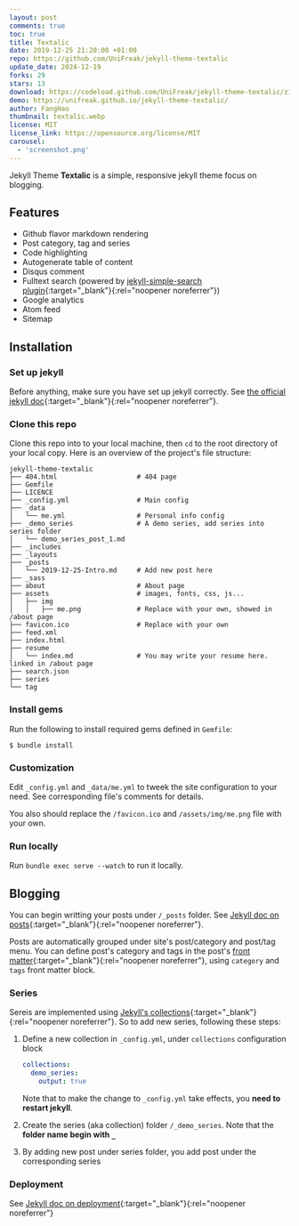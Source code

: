 ```yaml
---
layout: post
comments: true
toc: true
title: Textalic
date: 2019-12-25 21:20:00 +01:00
repo: https://github.com/UniFreak/jekyll-theme-textalic
update_date: 2024-12-19
forks: 29
stars: 13
download: https://codeload.github.com/UniFreak/jekyll-theme-textalic/zip/master
demo: https://unifreak.github.io/jekyll-theme-textalic/
author: FangHao
thumbnail: textalic.webp
license: MIT
license_link: https://opensource.org/license/MIT
carousel:
  - 'screenshot.png'
---
```


Jekyll Theme **Textalic** is a simple, responsive jekyll theme focus on blogging.

## Features

* Github flavor markdown rendering
* Post category, tag and series
* Code highlighting
* Autogenerate table of content
* Disqus comment
* Fulltext search (powered by [jekyll-simple-search plugin](https://github.com/christian-fei/Simple-Jekyll-Search){:target="_blank"}{:rel="noopener noreferrer"})
* Google analytics
* Atom feed
* Sitemap

## Installation

### Set up jekyll

Before anything, make sure you have set up jekyll correctly. See [the official jekyll doc](https://jekyllrb.com/docs/){:target="_blank"}{:rel="noopener noreferrer"}.

### Clone this repo

Clone this repo into to your local machine, then `cd` to the root directory of your local copy. Here is an overview of the project's file structure:

```console
jekyll-theme-textalic
├── 404.html                    # 404 page
├── Gemfile
├── LICENCE
├── _config.yml                 # Main config
├── _data
│   └── me.yml                  # Personal info config
├── _demo_series                # A demo series, add series into series folder
│   └── demo_series_post_1.md
├── _includes
├── _layouts
├── _posts
│   └── 2019-12-25-Intro.md     # Add new post here
├── _sass
├── about                       # About page
├── assets                      # images, fonts, css, js...
│   ├── img
│   │   ├── me.png              # Replace with your own, showed in /about page
├── favicon.ico                 # Replace with your own
├── feed.xml
├── index.html
├── resume
│   └── index.md                # You may write your resume here. linked in /about page
├── search.json
├── series
└── tag
```

### Install gems

Run the following to install required gems defined in `Gemfile`:

`$ bundle install`

### Customization

Edit `_config.yml` and `_data/me.yml` to tweek the site configuration to your need. See corresponding file's comments for details.

You also should replace the `/favicon.ico` and `/assets/img/me.png` file with your own.

### Run locally

Run `bundle exec serve --watch` to run it locally.

## Blogging

You can begin writting your posts under `/_posts` folder. See [Jekyll doc on posts](https://jekyllrb.com/docs/posts/){:target="_blank"}{:rel="noopener noreferrer"}.

Posts are automatically grouped under site's post/category and post/tag menu. You can define post's category and tags in the post's [front matter](https://jekyllrb.com/docs/front-matter/){:target="_blank"}{:rel="noopener noreferrer"}, using `category` and `tags` front matter block.

### Series

Sereis are implemented using [Jekyll's collections](https://jekyllrb.com/docs/collections/){:target="_blank"}{:rel="noopener noreferrer"}. So to add new series, following these steps:

1. Define a new collection in `_config.yml`, under `collections` configuration block

    ```yaml
    collections:
      demo_series:
        output: true
    ```

    Note that to make the change to `_config.yml` take effects, you **need to restart jekyll**.

2. Create the series (aka collection) folder `/_demo_series`. Note that the **folder name begin with `_`**

3. By adding new post under series folder, you add post under the corresponding series

### Deployment

See [Jekyll doc on deployment](https://jekyllrb.com/docs/deployment/){:target="_blank"}{:rel="noopener noreferrer"}
